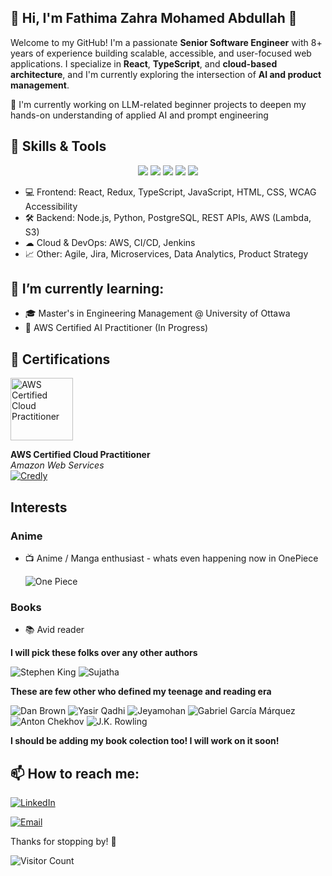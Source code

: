 ## 👋 Hi, I'm Fathima Zahra Mohamed Abdullah 🤖

Welcome to my GitHub! I'm a passionate **Senior Software Engineer** with 8+ years of experience building scalable, accessible, and user-focused web applications. I specialize in **React**, **TypeScript**, and **cloud-based architecture**, and I'm currently exploring the intersection of **AI and product management**.

🧪 I'm currently working on LLM-related beginner projects to deepen my hands-on understanding of applied AI and prompt engineering


## 🔧 Skills & Tools
<div align="center">

  <img src="https://img.shields.io/badge/Python-3776AB?style=flat&logo=python&logoColor=white" />
  <img src="https://img.shields.io/badge/AWS-FF9900?style=flat&logo=amazon-aws&logoColor=white" />
  <img src="https://img.shields.io/badge/React-61DAFB?style=flat&logo=react&logoColor=white" />
  <img src="https://img.shields.io/badge/TypeScript-3178C6?style=flat&logo=typescript&logoColor=white" />
  <img src="https://img.shields.io/badge/WCAG%202.1-AA-purple?style=flat" />

</div>

- 💻 Frontend: React, Redux, TypeScript, JavaScript, HTML, CSS, WCAG Accessibility
- 🛠 Backend: Node.js, Python, PostgreSQL, REST APIs, AWS (Lambda, S3)
- ☁ Cloud & DevOps: AWS, CI/CD, Jenkins
- 📈 Other: Agile, Jira, Microservices, Data Analytics, Product Strategy
  
## 🔭 I’m currently learning:

- 🎓 Master's in Engineering Management @ University of Ottawa
- 🤖 AWS Certified AI Practitioner (In Progress)

## 🏅 Certifications

<img src="https://images.credly.com/size/340x340/images/00634f82-b07f-4bbd-a6bb-53de397fc3a6/image.png" width="100" height="100" alt="AWS Certified Cloud Practitioner">

**AWS Certified Cloud Practitioner**  
*Amazon Web Services*  
[![Credly](https://img.shields.io/badge/Credly-View%20Credential-orange?style=flat&logo=credly)](https://www.credly.com/badges/5f1f7616-0af0-45ec-a4e6-0b5f74b80fc1/public_url)

## Interests

### Anime
- 📺 Anime / Manga enthusiast - whats even happening now in OnePiece

  ![One Piece](https://media.giphy.com/media/v1.Y2lkPTc5MGI3NjExNDg2aDA2eDgwcW43dmZ2ZG9wOHdsNnQxd3cwcnk4cWJkMHFwMGpuayZlcD12MV9pbnRlcm5hbF9naWZfYnlfaWQmY3Q9Zw/agR1cmIEcIfRy2zwbz/giphy.gif)

### Books
- 📚 Avid reader

**I will pick these folks over any other authors**

![Stephen King](https://img.shields.io/badge/Stephen%20King-Horror%20Master-red?style=flat)
![Sujatha](https://img.shields.io/badge/Sujatha-Tamil%20Sci--Fi-orange?style=flat)


**These are few other who defined my teenage and reading era**


  ![Dan Brown](https://img.shields.io/badge/Dan%20Brown-Thriller-blue?style=flat)
  ![Yasir Qadhi](https://img.shields.io/badge/Yasir%20Qadhi-Islamic%20Scholar-green?style=flat)
  ![Jeyamohan](https://img.shields.io/badge/Jeyamohan-Tamil%20Literature-purple?style=flat)
  ![Gabriel García Márquez](https://img.shields.io/badge/Gabriel%20García%20Márquez-Magical%20Realism-yellow?style=flat)
  ![Anton Chekhov](https://img.shields.io/badge/Anton%20Chekhov-Russian%20Classic-darkblue?style=flat)
  ![J.K. Rowling](https://img.shields.io/badge/J.K.%20Rowling-Fantasy-magenta?style=flat)
  

  **I should be adding my book colection too! I will work on it soon!**

  
## 📫 How to reach me:

[![LinkedIn](https://img.shields.io/badge/LinkedIn-blue?style=flat&logo=linkedin&logoColor=white)](https://linkedin.com/in/zahraabdullah)

[![Email](https://img.shields.io/badge/Email-zahrazahraabdullah@gmail.com-D14836?style=flat&logo=gmail&logoColor=white)](mailto:zahrazahraabdullah@gmail.com)



Thanks for stopping by! 🚀

![Visitor Count](https://komarev.com/ghpvc/?username=zahraabdullah&color=blue)

<!--
**zahra-abdullah/zahra-abdullah** is a ✨ _special_ ✨ repository because its `README.md` (this file) appears on your GitHub profile.

Here are some ideas to get you started:

-  ...
- ...
- 👯 I’m looking to collaborate on ...
- 🤔 I’m looking for help with ...
- 💬 Ask me about ...
- 😄 Pronouns: ...
- ⚡ Fun fact: ...
-->
